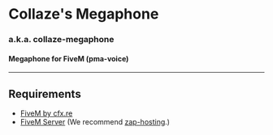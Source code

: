 # Collaze's Megaphone
### a.k.a. collaze-megaphone
#### Megaphone for FiveM (pma-voice)
---

## Requirements
- [FiveM by cfx.re](https://fivem.net/)
- [FiveM Server](https://docs.fivem.net/docs/server-manual/setting-up-a-server/) (We recommend [zap-hosting](https://zap-hosting.com/en/).)
